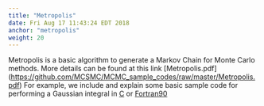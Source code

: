 ```yaml
---
title: "Metropolis"
date: Fri Aug 17 11:43:24 EDT 2018
anchor: "metropolis"
weight: 20
---
```


Metropolis is a basic algorithm to generate a Markov Chain for Monte Carlo methods.
More details can be found at this link [Metropolis.pdf] (https://github.com/MCSMC/MCMC_sample_codes/raw/master/Metropolis.pdf)
For example, we include and explain some basic sample code for performing a Gaussian integral in [C](https://github.com/MCSMC/MCMC_sample_codes/blob/master/Gaussian.c)
or [Fortran90](https://github.com/MCSMC/MCMC_sample_codes/blob/master/Gaussian_Metropolis.f90)
